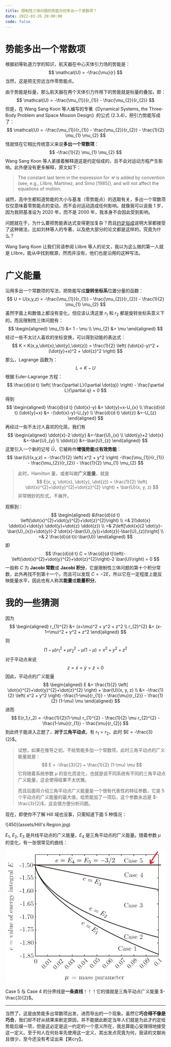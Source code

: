 ```yaml
---
title: 限制性三体问题的势能为何多出一个常数项？
date: 2022-03-26 20:00:00
code: false
---
```


# 势能多出一个常数项

根据初等轨道力学的知识，航天器在中心天体引力场的势能是：
$$
\mathcal{U} = -\frac{\mu}{r}
$$
当然，这是把无穷远当作零势能点。

由于势能是标量，那么航天器在两个天体引力作用下的势能就是标量的叠加，即：
$$
\mathcal{U} = -\frac{\mu_{1}}{r_{1}} - \frac{\mu_{2}}{r_{2}}
$$
但是，在 Wang Sang Koon 等人编写的专著《Dynamical Systems, the Three-Body Problem and Space Mission Design》的公式 (2.3.4)，把引力势能写成了：
$$
\mathcal{U} = -\frac{\mu_{1}}{r_{1}} - \frac{\mu_{2}}{r_{2}} - \frac{1}{2} \mu_{1} \mu_{2}
$$
怪就怪在它相比传统意义来说**多出一个常数项**：
$$
-\frac{1}{2} \mu_{1} \mu_{2}
$$
Wang Sang Koon 等人紧接着解释道这是约定俗成的，且不会对运动方程产生影响。此外便没有更多解释，原文如下：

> The constant last term in the expression for $\mathcal{U}$ is added by convention (see, e.g., Llibre, Martinez, and Simo [1985]), and will not affect the equations of motion.

诚然，高中生都知道势能的大小与基准（零势能点）的选取有关，多出一个常数项仅仅意味着零势能点的变动，而不会对运动造成任何影响。就像我可以说我 1 岁，因为我把基准设为 2020 年，而不是 2000 年，我本身不会因此受到影响。

问题就在于，为什么要把势能表达式变得更加复杂？而且<u>约定俗成</u>说明大家都接受了这种做法，比如刘林等人的专著，以及绝大部分的论文都是这样的，究竟为什么？

Wang Sang Koon 让我们另请参阅 Llibre 等人的论文，我以为这么做的第一人就是 Llibre，能从中找到根源，然而并没有，他们也是沿用的这种写法。

# 广义能量

沿用多出一个常数项的写法，把势能写成**旋转坐标系**位置分量的函数：
$$
U = U(x,y,z) = -\frac{\mu_{1}}{r_{1}} - \frac{\mu_{2}}{r_{2}} - \frac{1}{2} \mu_{1} \mu_{2}
$$
虽然字面上和数值上都没有变化，但应该认清这里 $r_1$ 和 $r_2$ 都是旋转坐标系意义下的。而且限制性三体问题有：
$$
\begin{aligned}
\mu_{1} &= 1 - \mu \\
\mu_{2} &= \mu
\end{aligned}
$$
经过一些不太讨人喜欢的坐标变换，可以得到动能的表达式：
$$
K = K(x,y,\dot{x},\dot{y},\dot{z}) = \frac{1}{2} \left( (\dot{x}-y)^2 + (\dot{y}+x)^2 + \dot{z}^2 \right)
$$
那么，Lagrange 函数为：
$$
L = K - U
$$
根据 Euler-Lagrange 方程：
$$
\frac{d}{d t} \left( \frac{\partial L}{\partial \dot{q}} \right) - \frac{\partial L}{\partial q} = 0
$$
得到
$$
\begin{aligned}
\frac{d}{d t} (\dot{x}-y) &= \dot{y}+x-U_{x} \\
\frac{d}{d t} (\dot{y}+x) &= -(\dot{x}-y)-U_{y} \\
\frac{d}{d t} \dot{z} &=-U_{z}
\end{aligned}
$$
再经过一些不太讨人喜欢的化简，我们有
$$
\begin{aligned}
\ddot{x}-2 \dot{y} &=-\bar{U}_{x} \\
\ddot{y}+2 \dot{x} &=-\bar{U}_{y} \\
\ddot{z} &=-\bar{U}_{z}
\end{aligned}
$$
这里引入一个新的记号 $\bar{U}$，它被称作**增强势能**或**有效势能**：
$$
\bar{U}(x,y,z) = -\frac{1}{2} \left( x^2 + y^2 \right) -\frac{\mu_{1}}{r_{1}} - \frac{\mu_{2}}{r_{2}} - \frac{1}{2} \mu_{1} \mu_{2}
$$

> 此时，Hamilton 量，或者叫做**广义能量**，就是
> $$
> E(x, y, \dot{x}, \dot{y}, \dot{z}) = \frac{1}{2} \left( \dot{x}^{2}+\dot{y}^{2}+\dot{z}^{2} \right) + \bar{U}(x, y, z)
> $$
> 非常微妙的形式，不展开。

观察到：
$$
\begin{aligned}
&\frac{d}{d t} \left(\dot{x}^{2}+\dot{y}^{2}+\dot{z}^{2}\right) \\
=& 2(\dot{x} \ddot{x}+\dot{y} \ddot{y}+\dot{z} \ddot{z}) \\
=& 2\left[\dot{x}(2 \dot{y}-\bar{U}_{x})+\dot{y}(-2 \dot{x}-\bar{U}_{y})+\dot{z}(-\bar{U}_{z})\right] \\
=& 2 \frac{d}{d t}(-\bar{U})
\end{aligned}
$$
即
$$
\frac{d}{d t} C = \frac{d}{d t}\left(-\left(\dot{x}^{2}+\dot{y}^{2}+\dot{z}^{2}\right)-2 \bar{U}\right) = 0
$$
一般称 $C$ 为 **Jacobi 常数**或 **Jacobi 积分**，它是限制性三体问题的第十个积分常数，此外再找不到第十一个。而且可以发现 $C = -2 E$，所以它在一定程度上能反映能量水平，因此也有人称其**能量**或**能量积分**。

# 我的一些猜测

因为
$$
\begin{aligned}
r_{1}^{2} &= (x+\mu)^2 + y^2 + z^2 \\
r_{2}^{2} &= (x-1+\mu)^2 + y^2 + z^2
\end{aligned}
$$
则
$$
(1-\mu) r_{1}^{2} + \mu r_{2}^{2} - \mu(1-\mu) = x^{2}+y^{2}+z^{2}
$$
对于平动点来说
$$
z = \dot{x} = \dot{y} = \dot{z} = 0
$$
因此，平动点的广义能量
$$
\begin{aligned}
E &= \frac{1}{2} \left( \dot{x}^{2}+\dot{y}^{2}+\dot{z}^{2} \right) + \bar{U}(x, y, z) \\
&= -\frac{1}{2} \left( x^2 + y^2 \right) -\frac{1-\mu}{r_{1}} - \frac{\mu}{r_{2}} - \frac{1}{2} (1-\mu) \mu
\end{aligned}
$$
进而
$$
E(r_1,r_2) = -\frac{1}{2}(1-\mu) r_{1}^{2} - \frac{1}{2} \mu r_{2}^{2} - \frac{1-\mu}{r_{1}} - \frac{\mu}{r_{2}}
$$
到此终于能进入正题了，**对于三角平动点**，有 $r_1 = r_2$，此时 $E = -\frac{3}{2}$。

> 试想，如果在推导之初，不给势能多加一个常数项，此时三角平动点的广义能量就是：
> $$
> E = -\frac{3}{2} + \frac{1}{2} (1-\mu) \mu
> $$
> 它将随着系统参数 $\mu$ 的变化而变化，也就是说不同系统有不同的三角平动点广义能量，这会使得结果不太优雅。
>
> 而且后面将介绍三角平动点广义能量是一个很有代表性的特征参数，它是 5 个平动点的广义能量的最大值，给势能加了一项后，这个参数永远是 $-\frac{3}{2}$，这会很方便分析问题。

现在，即使你不了解 Hill 域也没事，只需知道下面 5 种情况：

![450](assets/Hill's Region.jpg)

$E_1$, $E_2$, $E_3$ 是共线平动点的广义能量，$E_4$ 是三角平动点的广义能量。随着参数 $\mu$ 的变化，有一张很常见的曲线：

![450](assets/mu-E.jpg)

Case 5 与 Case 4 的分界线是**一条直线**！！！它的值就是三角平动点广义能量 $-\frac{3}{2}$。

------

当然了，这是由势能多出常数项出发，进而导出的一个现象。虽然它**巧合得不像是巧合**，我们却不好从结果来断定原因，并不能据此断定当年人们就是为此才约定给势能后缀一项，但是这必定是这一约定的一个意义所在，我总算能心安理得地接受这一定义。至于何人在何处率先使用这一定义，其出发点究竟为何，我读的文献尚且很少，至今还没有考证出来【笑cry】。
